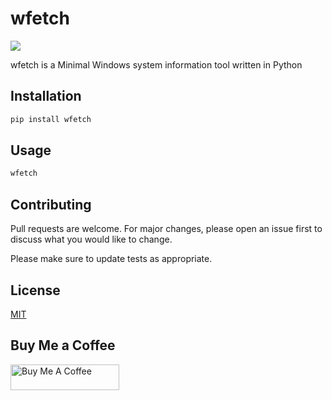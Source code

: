 # wfetch

![](https://repository-images.githubusercontent.com/428005882/405f6ef3-9fd9-4ab5-a901-f200fc12031f)

wfetch is a Minimal Windows system information tool written in Python 

## Installation
```bash
pip install wfetch
```
## Usage
```bash
wfetch
```
## Contributing
Pull requests are welcome. For major changes, please open an issue first to discuss what you would like to change.

Please make sure to update tests as appropriate.

## License
[MIT](https://choosealicense.com/licenses/mit/)

## Buy Me a Coffee
<a href="https://www.buymeacoffee.com/zjairo" target="_blank"><img src="https://cdn.buymeacoffee.com/buttons/default-orange.png" alt="Buy Me A Coffee" height="41" width="174"></a>
